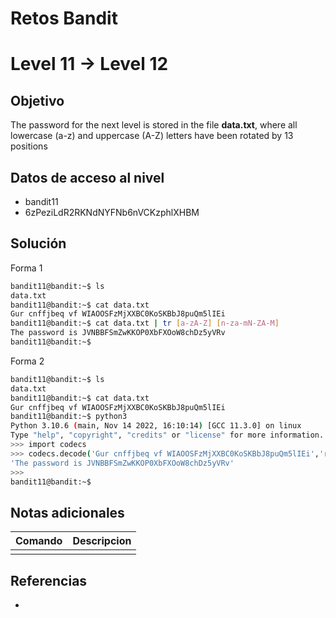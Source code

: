 # Retos Bandit

# Level 11 → Level 12

## Objetivo
The password for the next level is stored in the file **data.txt**, where all lowercase (a-z) and uppercase (A-Z) letters have been rotated by 13 positions

## Datos de acceso al nivel
- bandit11
- 6zPeziLdR2RKNdNYFNb6nVCKzphlXHBM

## Solución
Forma 1
```bash
bandit11@bandit:~$ ls
data.txt
bandit11@bandit:~$ cat data.txt
Gur cnffjbeq vf WIAOOSFzMjXXBC0KoSKBbJ8puQm5lIEi
bandit11@bandit:~$ cat data.txt | tr [a-zA-Z] [n-za-mN-ZA-M]
The password is JVNBBFSmZwKKOP0XbFXOoW8chDz5yVRv
bandit11@bandit:~$
```
Forma 2
```bash
bandit11@bandit:~$ ls
data.txt
bandit11@bandit:~$ cat data.txt
Gur cnffjbeq vf WIAOOSFzMjXXBC0KoSKBbJ8puQm5lIEi
bandit11@bandit:~$ python3
Python 3.10.6 (main, Nov 14 2022, 16:10:14) [GCC 11.3.0] on linux
Type "help", "copyright", "credits" or "license" for more information.
>>> import codecs
>>> codecs.decode('Gur cnffjbeq vf WIAOOSFzMjXXBC0KoSKBbJ8puQm5lIEi','rot13')
'The password is JVNBBFSmZwKKOP0XbFXOoW8chDz5yVRv'
>>>
bandit11@bandit:~$
```

## Notas adicionales
| Comando | Descripcion |
|---------|-------------|
|  |  |

## Referencias
- []()